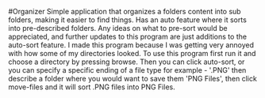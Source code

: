 #Organizer
Simple application that organizes a folders content into sub folders, making it easier to find things. Has an auto feature where it sorts into pre-described folders. Any ideas on what to pre-sort would be appreciated, and further updates to this program are just additions to the auto-sort feature. I made this program because I was getting very annoyed with how some of my directories looked. To use this program first run it and choose a directory by pressing browse. Then you can click auto-sort, or you can specify a specific ending of a file type for example - '.PNG' then describe a folder where you would want to save them 'PNG Files', then click move-files and it will sort .PNG files into PNG Files. 
